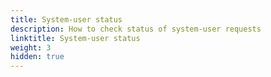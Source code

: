 ```yaml
---
title: System-user status
description: How to check status of system-user requests
linktitle: System-user status
weight: 3
hidden: true
---
```

